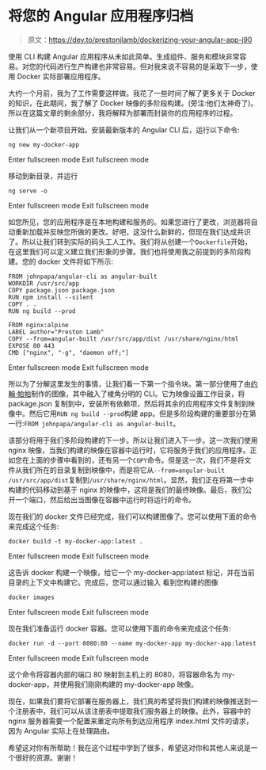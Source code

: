 # 将您的 Angular 应用程序归档

> 原文：<https://dev.to/prestonjlamb/dockerizing-your-angular-app-j90>

使用 CLI 构建 Angular 应用程序从未如此简单。生成组件、服务和模块非常容易。对您的代码进行生产构建也非常容易。但对我来说不容易的是采取下一步，使用 Docker 实际部署应用程序。

大约一个月前，我为了工作需要这样做。我花了一些时间了解了更多关于 Docker 的知识，在此期间，我了解了 Docker 映像的多阶段构建。(旁注:他们太神奇了)。所以在这篇文章的剩余部分，我将解释为部署而封装你的应用程序的过程。

让我们从一个新项目开始。安装最新版本的 Angular CLI 后，运行以下命令:

```
ng new my-docker-app 
```

Enter fullscreen mode Exit fullscreen mode

移动到新目录，并运行

```
ng serve -o 
```

Enter fullscreen mode Exit fullscreen mode

如您所见，您的应用程序是在本地构建和服务的。如果您进行了更改，浏览器将自动重新加载并反映您所做的更改。好吧，这没什么新鲜的，但现在我们达成共识了。所以让我们转到实际的码头工人工作。我们将从创建一个`Dockerfile`开始，在这里我们可以定义建立我们形象的步骤。我们也将使用我之前提到的多阶段构建。您的 docker 文件将如下所示:

```
FROM johnpapa/angular-cli as angular-built
WORKDIR /usr/src/app
COPY package.json package.json
RUN npm install --silent
COPY . .
RUN ng build --prod

FROM nginx:alpine
LABEL author="Preston Lamb"
COPY --from=angular-built /usr/src/app/dist /usr/share/nginx/html
EXPOSE 80 443
CMD ["nginx", "-g", "daemon off;"] 
```

Enter fullscreen mode Exit fullscreen mode

所以为了分解这里发生的事情，让我们看一下第一个指令块。第一部分使用了由[约翰·帕帕](https://twitter.com/John_Papa)制作的图像，其中融入了棱角分明的 CLI。它为映像设置工作目录，将 package.json 复制到中，安装所有依赖项，然后将其余的应用程序文件复制到映像中。然后它用`RUN ng build --prod`构建 app。但是多阶段构建的重要部分在第一行:`FROM johnpapa/angular-cli as angular-built`。

该部分将用于我们多阶段构建的下一步。所以让我们进入下一步。这一次我们使用 nginx 映像，当我们构建的映像在容器中运行时，它将服务于我们的应用程序。正如您在上面的步骤中看到的，还有另一个`COPY`命令。但是这一次，我们不是将文件从我们所在的目录复制到映像中，而是将它从`--from=angular-built /usr/src/app/dist`复制到`/usr/share/nginx/html`。显然，我们正在将第一步中构建的代码移动到基于 nginx 的映像中，这将是我们的最终映像。最后，我们公开一个端口，然后给出当图像在容器中运行时将运行的命令。

现在我们的 docker 文件已经完成，我们可以构建图像了。您可以使用下面的命令来完成这个任务:

```
docker build -t my-docker-app:latest . 
```

Enter fullscreen mode Exit fullscreen mode

这告诉 docker 构建一个映像，给它一个 my-docker-app:latest 标记，并在当前目录的上下文中构建它。完成后，您可以通过输入
看到您构建的图像

```
docker images 
```

Enter fullscreen mode Exit fullscreen mode

现在我们准备运行 docker 容器。您可以使用下面的命令来完成这个任务:

```
docker run -d --port 8080:80 --name my-docker-app my-docker-app:latest 
```

Enter fullscreen mode Exit fullscreen mode

这个命令将容器内部的端口 80 映射到主机上的 8080，将容器命名为 my-docker-app，并使用我们刚刚构建的 my-docker-app 映像。

现在，如果我们要将它部署在服务器上，我们真的希望将我们构建的映像推送到一个注册表中，我们可以从该注册表中提取我们服务器上的映像。此外，容器中的 nginx 服务器需要一个配置来重定向所有到达应用程序 index.html 文件的请求，因为 Angular 实际上在处理路由。

希望这对你有所帮助！我在这个过程中学到了很多，希望这对你和其他人来说是一个很好的资源。谢谢！